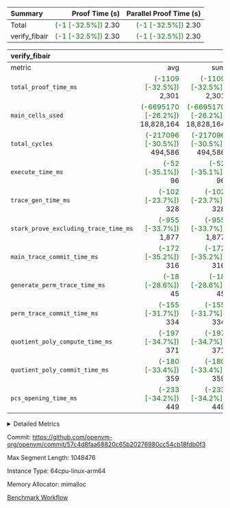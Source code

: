 | Summary | Proof Time (s) | Parallel Proof Time (s) |
|:---|---:|---:|
| Total | <span style='color: green'>(-1 [-32.5%])</span> 2.30 | <span style='color: green'>(-1 [-32.5%])</span> 2.30 |
| verify_fibair | <span style='color: green'>(-1 [-32.5%])</span> 2.30 | <span style='color: green'>(-1 [-32.5%])</span> 2.30 |


| verify_fibair |||||
|:---|---:|---:|---:|---:|
|metric|avg|sum|max|min|
| `total_proof_time_ms ` | <span style='color: green'>(-1109 [-32.5%])</span> 2,301 | <span style='color: green'>(-1109 [-32.5%])</span> 2,301 | <span style='color: green'>(-1109 [-32.5%])</span> 2,301 | <span style='color: green'>(-1109 [-32.5%])</span> 2,301 |
| `main_cells_used     ` | <span style='color: green'>(-6695170 [-26.2%])</span> 18,828,164 | <span style='color: green'>(-6695170 [-26.2%])</span> 18,828,164 | <span style='color: green'>(-6695170 [-26.2%])</span> 18,828,164 | <span style='color: green'>(-6695170 [-26.2%])</span> 18,828,164 |
| `total_cycles        ` | <span style='color: green'>(-217096 [-30.5%])</span> 494,586 | <span style='color: green'>(-217096 [-30.5%])</span> 494,586 | <span style='color: green'>(-217096 [-30.5%])</span> 494,586 | <span style='color: green'>(-217096 [-30.5%])</span> 494,586 |
| `execute_time_ms     ` | <span style='color: green'>(-52 [-35.1%])</span> 96 | <span style='color: green'>(-52 [-35.1%])</span> 96 | <span style='color: green'>(-52 [-35.1%])</span> 96 | <span style='color: green'>(-52 [-35.1%])</span> 96 |
| `trace_gen_time_ms   ` | <span style='color: green'>(-102 [-23.7%])</span> 328 | <span style='color: green'>(-102 [-23.7%])</span> 328 | <span style='color: green'>(-102 [-23.7%])</span> 328 | <span style='color: green'>(-102 [-23.7%])</span> 328 |
| `stark_prove_excluding_trace_time_ms` | <span style='color: green'>(-955 [-33.7%])</span> 1,877 | <span style='color: green'>(-955 [-33.7%])</span> 1,877 | <span style='color: green'>(-955 [-33.7%])</span> 1,877 | <span style='color: green'>(-955 [-33.7%])</span> 1,877 |
| `main_trace_commit_time_ms` | <span style='color: green'>(-172 [-35.2%])</span> 316 | <span style='color: green'>(-172 [-35.2%])</span> 316 | <span style='color: green'>(-172 [-35.2%])</span> 316 | <span style='color: green'>(-172 [-35.2%])</span> 316 |
| `generate_perm_trace_time_ms` | <span style='color: green'>(-18 [-28.6%])</span> 45 | <span style='color: green'>(-18 [-28.6%])</span> 45 | <span style='color: green'>(-18 [-28.6%])</span> 45 | <span style='color: green'>(-18 [-28.6%])</span> 45 |
| `perm_trace_commit_time_ms` | <span style='color: green'>(-155 [-31.7%])</span> 334 | <span style='color: green'>(-155 [-31.7%])</span> 334 | <span style='color: green'>(-155 [-31.7%])</span> 334 | <span style='color: green'>(-155 [-31.7%])</span> 334 |
| `quotient_poly_compute_time_ms` | <span style='color: green'>(-197 [-34.7%])</span> 371 | <span style='color: green'>(-197 [-34.7%])</span> 371 | <span style='color: green'>(-197 [-34.7%])</span> 371 | <span style='color: green'>(-197 [-34.7%])</span> 371 |
| `quotient_poly_commit_time_ms` | <span style='color: green'>(-180 [-33.4%])</span> 359 | <span style='color: green'>(-180 [-33.4%])</span> 359 | <span style='color: green'>(-180 [-33.4%])</span> 359 | <span style='color: green'>(-180 [-33.4%])</span> 359 |
| `pcs_opening_time_ms ` | <span style='color: green'>(-233 [-34.2%])</span> 449 | <span style='color: green'>(-233 [-34.2%])</span> 449 | <span style='color: green'>(-233 [-34.2%])</span> 449 | <span style='color: green'>(-233 [-34.2%])</span> 449 |



<details>
<summary>Detailed Metrics</summary>

|  | verify_program_compile_ms | total_cells | stark_prove_excluding_trace_time_ms | quotient_poly_compute_time_ms | quotient_poly_commit_time_ms | perm_trace_commit_time_ms | pcs_opening_time_ms | main_trace_commit_time_ms |
| --- | --- | --- | --- | --- | --- | --- | --- |
|  | 3 | 65,536 | 67 | 3 | 13 | 0 | 33 | 16 | 

| air_name | rows | quotient_deg | main_cols | interactions | constraints | cells |
| --- | --- | --- | --- | --- | --- | --- |
| AccessAdapterAir<2> |  | 4 |  | 5 | 12 |  | 
| AccessAdapterAir<4> |  | 4 |  | 5 | 12 |  | 
| AccessAdapterAir<8> |  | 4 |  | 5 | 12 |  | 
| FibonacciAir | 32,768 | 1 | 2 |  | 5 | 65,536 | 
| FriReducedOpeningAir |  | 4 |  | 35 | 59 |  | 
| NativePoseidon2Air<BabyBearParameters>, 1> |  | 4 |  | 176 | 590 |  | 
| PhantomAir |  | 4 |  | 3 | 4 |  | 
| ProgramAir |  | 1 |  | 1 | 4 |  | 
| VariableRangeCheckerAir |  | 1 |  | 1 | 4 |  | 
| VmAirWrapper<BranchNativeAdapterAir, BranchEqualCoreAir<1> |  | 2 |  | 11 | 23 |  | 
| VmAirWrapper<JalNativeAdapterAir, JalCoreAir> |  | 4 |  | 7 | 6 |  | 
| VmAirWrapper<NativeAdapterAir<2, 0>, PublicValuesCoreAir> |  | 4 |  | 11 | 22 |  | 
| VmAirWrapper<NativeAdapterAir<2, 1>, FieldArithmeticCoreAir> |  | 4 |  | 15 | 23 |  | 
| VmAirWrapper<NativeLoadStoreAdapterAir<1>, NativeLoadStoreCoreAir<1> |  | 4 |  | 15 | 20 |  | 
| VmAirWrapper<NativeLoadStoreAdapterAir<4>, NativeLoadStoreCoreAir<4> |  | 4 |  | 15 | 20 |  | 
| VmAirWrapper<NativeVectorizedAdapterAir<4>, FieldExtensionCoreAir> |  | 4 |  | 15 | 23 |  | 
| VmConnectorAir |  | 4 |  | 3 | 8 |  | 
| VolatileBoundaryAir |  | 4 |  | 4 | 16 |  | 

| group | trace_gen_time_ms | total_proof_time_ms | total_cycles | total_cells | stark_prove_excluding_trace_time_ms | quotient_poly_compute_time_ms | quotient_poly_commit_time_ms | perm_trace_commit_time_ms | pcs_opening_time_ms | main_trace_commit_time_ms | main_cells_used | generate_perm_trace_time_ms | execute_time_ms |
| --- | --- | --- | --- | --- | --- | --- | --- | --- | --- | --- | --- | --- | --- |
| verify_fibair | 328 | 2,301 | 494,586 | 50,178,200 | 1,877 | 371 | 359 | 334 | 449 | 316 | 18,828,164 | 45 | 96 | 

| group | air_name | rows | prep_cols | perm_cols | main_cols | cells |
| --- | --- | --- | --- | --- | --- | --- |
| verify_fibair | AccessAdapterAir<2> | 65,536 |  | 16 | 11 | 1,769,472 | 
| verify_fibair | AccessAdapterAir<4> | 32,768 |  | 16 | 13 | 950,272 | 
| verify_fibair | AccessAdapterAir<8> | 128 |  | 16 | 17 | 4,224 | 
| verify_fibair | FriReducedOpeningAir | 512 |  | 76 | 64 | 71,680 | 
| verify_fibair | NativePoseidon2Air<BabyBearParameters>, 1> | 16,384 |  | 356 | 399 | 12,369,920 | 
| verify_fibair | PhantomAir | 16,384 |  | 8 | 6 | 229,376 | 
| verify_fibair | ProgramAir | 8,192 |  | 8 | 10 | 147,456 | 
| verify_fibair | VariableRangeCheckerAir | 262,144 | 2 | 8 | 1 | 2,359,296 | 
| verify_fibair | VmAirWrapper<BranchNativeAdapterAir, BranchEqualCoreAir<1> | 131,072 |  | 28 | 23 | 6,684,672 | 
| verify_fibair | VmAirWrapper<JalNativeAdapterAir, JalCoreAir> | 16,384 |  | 12 | 10 | 360,448 | 
| verify_fibair | VmAirWrapper<NativeAdapterAir<2, 1>, FieldArithmeticCoreAir> | 262,144 |  | 20 | 30 | 13,107,200 | 
| verify_fibair | VmAirWrapper<NativeLoadStoreAdapterAir<1>, NativeLoadStoreCoreAir<1> | 131,072 |  | 36 | 25 | 7,995,392 | 
| verify_fibair | VmAirWrapper<NativeLoadStoreAdapterAir<4>, NativeLoadStoreCoreAir<4> | 16,384 |  | 36 | 34 | 1,146,880 | 
| verify_fibair | VmAirWrapper<NativeVectorizedAdapterAir<4>, FieldExtensionCoreAir> | 8,192 |  | 20 | 40 | 491,520 | 
| verify_fibair | VmConnectorAir | 2 | 1 | 8 | 4 | 24 | 
| verify_fibair | VolatileBoundaryAir | 131,072 |  | 8 | 11 | 2,490,368 | 

</details>


Commit: https://github.com/openvm-org/openvm/commit/57c4d8faa68820c65b20276980cc54cb18fdb0f3

Max Segment Length: 1048476

Instance Type: 64cpu-linux-arm64

Memory Allocator: mimalloc

[Benchmark Workflow](https://github.com/openvm-org/openvm/actions/runs/12878347968)
